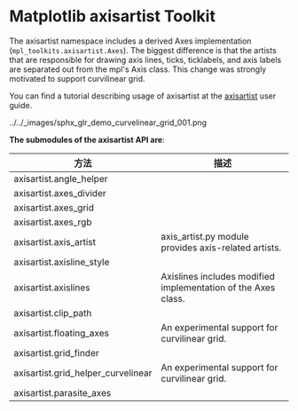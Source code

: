 # Matplotlib axisartist Toolkit

The axisartist namespace includes a derived Axes implementation (``mpl_toolkits.axisartist.Axes``). The biggest difference is that the artists that are responsible for drawing axis lines, ticks, ticklabels, and axis labels are separated out from the mpl's Axis class. This change was strongly motivated to support curvilinear grid.

You can find a tutorial describing usage of axisartist at the [axisartist](https://matplotlib.org/tutorials/toolkits/axisartist.html#axisartist-users-guide-index) user guide.

../../_images/sphx_glr_demo_curvelinear_grid_001.png

**The submodules of the axisartist API are**:

方法 | 描述
---|---
axisartist.angle_helper | 
axisartist.axes_divider | 
axisartist.axes_grid | 
axisartist.axes_rgb | 
axisartist.axis_artist | axis_artist.py module provides axis-related artists.
axisartist.axisline_style | 
axisartist.axislines | Axislines includes modified implementation of the Axes class.
axisartist.clip_path | 
axisartist.floating_axes | An experimental support for curvilinear grid.
axisartist.grid_finder | 
axisartist.grid_helper_curvelinear | An experimental support for curvilinear grid.
axisartist.parasite_axes | 